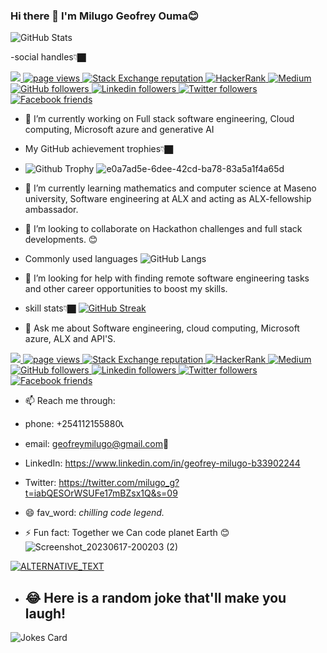 
### Hi there 👋 I'm Milugo Geofrey Ouma😊

![GitHub Stats](https://github-readme-stats.vercel.app/api?username=pha12thom&show_icons=true&theme=black)

-social handles👇🏿
<p align="left">
  <a href="https://github.com/pha12thom/pha12thom">
    <img src="![images (8)](https://github.com/Pha12thom/Pha12thom/assets/122834673/d2042085-ac40-43ba-bf24-8002139892f2)
" />
  </a>
  <a href="https://github.com/pha12thom/pha12thom">
    <img src="https://visitor-badge.glitch.me/badge?page_id=page.id" alt="page views" />
  </a>
  <a href="https://stackoverflow.com/users/20857937/geofrey-milugo">
    <img alt="Stack Exchange reputation" src="https://img.shields.io/stackexchange/stackoverflow/r/7103882?color=orange&label=reputation&logo=stackoverflow">
  </a>
  <a href="https://www.hackerrank.com/geofreymilugo">
    <img alt="HackerRank" src="https://img.shields.io/badge/hackerrank-15+-green?color=green&logo=hackerrank">
  </a>
  <a href="https://codemaker2015.medium.com">
    <img alt="Medium" src="https://img.shields.io/badge/medium-40+-lightgrey?color=lightgrey&logo=medium">
  </a>
  <a href="https://github.com/pha12thom?tab=followers">
    <img alt="GitHub followers" src="https://img.shields.io/github/followers/pha12thom?color=yellow&logo=github">
  </a>
  <a href="https://www.linkedin.com/in/geofrey-milugo-msu27345">
    <img alt="Linkedin followers" src="https://img.shields.io/badge/followers-1.9K-blue?color=blue&logo=linkedin">
  </a>
  <a href="https://twitter.com/milugo_g?t=X9CYWafydJ5pZxqOPBBv3g&s=09">
    <img alt="Twitter followers" src="https://img.shields.io/badge/followers-1-blue?color=orange&logo=twitter">
  </a>
  <a href="https://www.facebook.com/Milugo Geofrey">
    <img alt="Facebook friends" src="https://img.shields.io/badge/friends-1.9K-blue?color=yellowgreen&logo=facebook">
  </a>
</p>

- 🔭 I’m currently working on Full stack software engineering, Cloud computing, Microsoft azure and generative AI
- My GitHub achievement trophies👇🏿 
- ![Github Trophy](https://github-profile-trophy.vercel.app/?username=pha12thom&theme=discord)
![e0a7ad5e-6dee-42cd-ba78-83a5a1f4a65d](https://github.com/Pha12thom/Pha12thom/assets/122834673/bb6eadd7-b14a-488f-b27f-5848dd51333b)

- 🌱 I’m currently learning mathematics and computer science at Maseno university, Software engineering at ALX and acting as ALX-fellowship ambassador.
- 👯 I’m looking to collaborate on Hackathon challenges and full stack developments. 😊
- Commonly used languages
  ![GitHub Langs](https://github-readme-stats.vercel.app/api/top-langs/?username=Pha12thom&layout=compact&theme=blue-green)
- 🤔 I’m looking for help with finding remote  software engineering tasks and other career opportunities to boost my skills.
- skill stats👇🏿
  [![GitHub Streak](https://github-readme-streak-stats.herokuapp.com?user=pha12thom&theme=blueberry&date_format=M%20j%5B%2C%20Y%5D)](https://git.io/streak-stats)
- 💬 Ask me about Software engineering, cloud computing, Microsoft azure, ALX and API'S.
<p align="left">
  <a href="https://github.com/pha12thom/pha12thom">
    <img src="![Uploading e0a7ad5e-6dee-42cd-ba78-83a5a1f4a65d.png…]()
"profile views" />
  </a>
  <a href="https://github.com/pha12thom/pha12thom">
    <img src="https://visitor-badge.glitch.me/badge?page_id=page.id" alt="page views" />
  </a>
  <a href="https://stackoverflow.com/users/7103882">
    <img alt="Stack Exchange reputation" src="https://img.shields.io/stackexchange/stackoverflow/r/7103882?color=orange&label=reputation&logo=stackoverflow">
  </a>
  <a href="https://www.hackerrank.com/codemaker2015">
    <img alt="HackerRank" src="https://img.shields.io/badge/hackerrank-15+-green?color=green&logo=hackerrank">
  </a>
  <a href="https://codemaker2015.medium.com">
    <img alt="Medium" src="https://img.shields.io/badge/medium-40+-lightgrey?color=lightgrey&logo=medium">
  </a>
  <a href="https://github.com/pha12thom?tab=followers">
    <img alt="GitHub followers" src="https://img.shields.io/github/followers/pha12thom?color=yellow&logo=github">
  </a>
  <a href="https://www.linkedin.com/in/geofrey-milugo-msu27345">
    <img alt="Linkedin followers" src="https://img.shields.io/badge/followers-1.9K-blue?color=blue&logo=linkedin">
  </a>
  <a href="https://twitter.com/milugo_g?t=X9CYWafydJ5pZxqOPBBv3g&s=09">
    <img alt="Twitter followers" src="https://img.shields.io/badge/followers-1-blue?color=orange&logo=twitter">
  </a>
  <a href="https://www.facebook.com/Milugo Geofrey">
    <img alt="Facebook friends" src="https://img.shields.io/badge/friends-1.9K-blue?color=yellowgreen&logo=facebook">
  </a>
</p>

- 📫 Reach me through: 
- phone: +254112155880📞
- email: geofreymilugo@gmail.com📧
- LinkedIn: https://www.linkedin.com/in/geofrey-milugo-b33902244
- Twitter: https://twitter.com/milugo_g?t=iabQESOrWSUFe17mBZsx1Q&s=09
- 😄 fav_word: *chilling code legend.*
  

  
- ⚡ Fun fact: Together we Can  code planet Earth 😊
![Screenshot_20230617-200203 (2)](https://github.com/Pha12thom/Pha12thom/assets/122834673/a9d1875f-a119-4793-b855-4e362a5db655)
<a href="TARGET_LINK">
    <img alt="ALTERNATIVE_TEXT" src="https://img.shields.io/badge/MESSAGE1-MESSAGE2-lightgrey?color=COLOR&logo=PLATFORM_NAME" />
</a>

- ## 😂 Here is a random joke that'll make you laugh!
  
![Jokes Card](https://readme-jokes.vercel.app/api)
